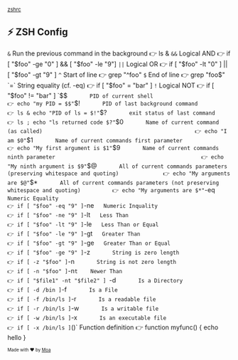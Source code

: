 <sub>[zshrc](https://github.com/moatorres/zshrc)</sub>

## ⚡️ ZSH Config


`&`	     Run the previous command in the background	                                        👉 ls &
`&&`	    Logical AND	                                                                       👉 if [ "$foo" -ge "0" ] && [ "$foo" -le "9"]
`||`	    Logical OR	                                                                        👉 if [ "$foo" -lt "0" ] || [ "$foo" -gt "9" ]
`^`	     Start of line	                                                                     👉 grep "^foo"
`$`	     End of line	                                                                       👉 grep "foo$"
`=`	     String equality (cf. -eq)	                                                         👉 if [ "$foo" = "bar" ]
`!`     	Logical NOT	                                                                       👉 if [ "$foo" != "bar" ]
`$$`	    PID of current shell	                                                              👉 echo "my PID = $$"
`$!`	    PID of last background command	                                                    👉 ls & echo "PID of ls = $!"
`$?`	    exit status of last command	                                                       👉 ls ; echo "ls returned code $?"
`$0`	    Name of current command (as called)	                                               👉 echo "I am $0"
`$1`	    Name of current commands first parameter	                                          👉 echo "My first argument is $1"
`$9`	    Name of current commands ninth parameter	                                          👉 echo "My ninth argument is $9"
`$@`	    All of current commands parameters (preserving whitespace and quoting)	            👉 echo "My arguments are $@"
`$*`	    All of current commands parameters (not preserving whitespace and quoting)	        👉 echo "My arguments are $*"
`-eq`    Numeric Equality	                                                                  👉 if [ "$foo" -eq "9" ]
`-ne`    Numeric Inquality	                                                                 👉 if [ "$foo" -ne "9" ]
`-lt`    Less Than	                                                                         👉 if [ "$foo" -lt "9" ]
`-le`    Less Than or Equal	                                                                👉 if [ "$foo" -le "9" ]
`-gt`    Greater Than	                                                                      👉 if [ "$foo" -gt "9" ]
`-ge`    Greater Than or Equal	                                                             👉 if [ "$foo" -ge "9" ]
`-z`	    String is zero length	                                                             👉 if [ -z "$foo" ]
`-n`	    String is not zero length	                                                         👉 if [ -n "$foo" ]
`-n`t    Newer Than	                                                                        👉 if [ "$file1" -nt "$file2" ]
`-d`	    Is a Directory	                                                                    👉 if [ -d /bin ]
`-f`	    Is a File	                                                                         👉 if [ -f /bin/ls ]
`-r`	    Is a readable file	                                                                👉 if [ -r /bin/ls ]
`-w`	    Is a writable file	                                                                👉 if [ -w /bin/ls ]
`-x`	    Is an executable file	                                                             👉 if [ -x /bin/ls ]
`()`    	Function definition	                                                               👉 function myfunc() { echo hello }

<sub><sup>Made with ❤️ by [Moa](https://github.com/moatorres)</sup></sub>

